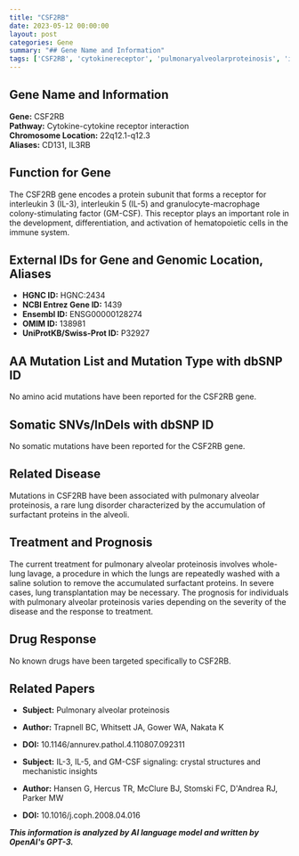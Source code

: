 ```yaml
---
title: "CSF2RB"
date: 2023-05-12 00:00:00
layout: post
categories: Gene
summary: "## Gene Name and Information"
tags: ['CSF2RB', 'cytokinereceptor', 'pulmonaryalveolarproteinosis', 'immunesystem', 'lungdisorder', 'treatment', 'prognosis', 'geneticinformation']
---
```


## Gene Name and Information
**Gene:** CSF2RB  
**Pathway:** Cytokine-cytokine receptor interaction  
**Chromosome Location:** 22q12.1-q12.3  
**Aliases:** CD131, IL3RB

## Function for Gene
The CSF2RB gene encodes a protein subunit that forms a receptor for interleukin 3 (IL-3), interleukin 5 (IL-5) and granulocyte-macrophage colony-stimulating factor (GM-CSF). This receptor plays an important role in the development, differentiation, and activation of hematopoietic cells in the immune system.

## External IDs for Gene and Genomic Location, Aliases
* **HGNC ID:** HGNC:2434
* **NCBI Entrez Gene ID:** 1439
* **Ensembl ID:** ENSG00000128274
* **OMIM ID:** 138981
* **UniProtKB/Swiss-Prot ID:** P32927

## AA Mutation List and Mutation Type with dbSNP ID
No amino acid mutations have been reported for the CSF2RB gene.

## Somatic SNVs/InDels with dbSNP ID
No somatic mutations have been reported for the CSF2RB gene.

## Related Disease
Mutations in CSF2RB have been associated with pulmonary alveolar proteinosis, a rare lung disorder characterized by the accumulation of surfactant proteins in the alveoli.

## Treatment and Prognosis
The current treatment for pulmonary alveolar proteinosis involves whole-lung lavage, a procedure in which the lungs are repeatedly washed with a saline solution to remove the accumulated surfactant proteins. In severe cases, lung transplantation may be necessary. The prognosis for individuals with pulmonary alveolar proteinosis varies depending on the severity of the disease and the response to treatment.

## Drug Response
No known drugs have been targeted specifically to CSF2RB.

## Related Papers
* **Subject:** Pulmonary alveolar proteinosis
* **Author:** Trapnell BC, Whitsett JA, Gower WA, Nakata K
* **DOI:** 10.1146/annurev.pathol.4.110807.092311

* **Subject:** IL-3, IL-5, and GM-CSF signaling: crystal structures and mechanistic insights
* **Author:** Hansen G, Hercus TR, McClure BJ, Stomski FC, D'Andrea RJ, Parker MW
* **DOI:** 10.1016/j.coph.2008.04.016

**_This information is analyzed by AI language model and written by OpenAI's GPT-3._**